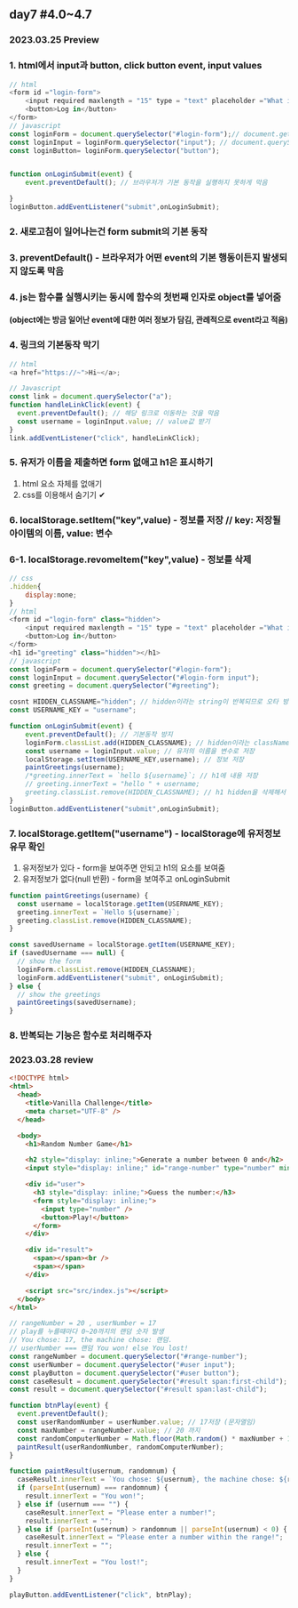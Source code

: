 ## day7 #4.0~4.7

### 2023.03.25 Preview

### 1. html에서 input과 button, click button event, input values

```javascript
// html
<form id ="login-form">
    <input required maxlength = "15" type = "text" placeholder ="What is your name?">
    <button>Log in</button>
</form>
// javascript
const loginForm = document.querySelector("#login-form");// document.getElmentById("login-form")
const loginInput = loginForm.querySelector("input"); // document.querySelector("#login-form input")
const loginButton= loginForm.querySelector("button");


function onLoginSubmit(event) {
    event.preventDefault(); // 브라우저가 기본 동작을 실행하지 못하게 막음

}
loginButton.addEventListener("submit",onLoginSubmit);
```

### 2. 새로고침이 일어나는건 form submit의 기본 동작

### 3. preventDefault() - 브라우저가 어떤 event의 기본 행동이든지 발생되지 않도록 막음

### 4. js는 함수를 실행시키는 동시에 함수의 첫번째 인자로 object를 넣어줌

#### (object에는 방금 일어난 event에 대한 여러 정보가 담김, 관례적으로 event라고 적음)

### 4. 링크의 기본동작 막기

```javascript
// html
<a href="https://~">Hi~</a>;

// Javascript
const link = document.querySelector("a");
function handleLinkClick(event) {
  event.preventDefault(); // 해당 링크로 이동하는 것을 막음
  const username = loginInput.value; // value값 받기
}
link.addEventListener("click", handleLinkClick);
```

### 5. 유저가 이름을 제출하면 form 없애고 h1은 표시하기

1. html 요소 자체를 없애기
2. css를 이용해서 숨기기 ✔

### 6. localStorage.setItem("key",value) - 정보를 저장 // key: 저장될 아이템의 이름, value: 변수

### 6-1. localStorage.revomeItem("key",value) - 정보를 삭제

```javascript
// css
.hidden{
    display:none;
}
// html
<form id ="login-form" class="hidden">
    <input required maxlength = "15" type = "text" placeholder ="What is your name?">
    <button>Log in</button>
</form>
<h1 id="greeting" class="hidden"></h1>
// javascript
const loginForm = document.querySelector("#login-form");
const loginInput = document.querySelector("#login-form input");
const greeting = document.querySelector("#greeting");

cosnt HIDDEN_CLASSNAME="hidden"; // hidden이라는 string이 반복되므로 오타 방지를 위해 변수로 선언(string으로만 포함된 변수는 대문자로 표기)
const USERNAME_KEY = "username";

function onLoginSubmit(event) {
    event.preventDefault(); // 기본동작 방지
    loginForm.classList.add(HIDDEN_CLASSNAME); // hidden이라는 className을 더해줘서 form 숨기기
    const username = loginInput.value; // 유저의 이름을 변수로 저장
    localStorage.setItem(USERNAME_KEY,username); // 정보 저장
    paintGreetings(username);
    /*greeting.innerText = `hello ${username}`; // h1에 내용 저장
    // greeting.innerText = "hello " + username;
    greeting.classList.remove(HIDDEN_CLASSNAME); // h1 hidden을 삭제해서 내용 표시*/
}
loginButton.addEventListener("submit",onLoginSubmit);
```

### 7. localStorage.getItem("username") - localStorage에 유저정보 유무 확인

1. 유저정보가 있다 - form을 보여주면 안되고 h1의 요소를 보여줌
2. 유저정보가 없다(null 반환) - form을 보여주고 onLoginSubmit

```javascript
function paintGreetings(username) {
  const username = localStorage.getItem(USERNAME_KEY);
  greeting.innerText = `Hello ${username}`;
  greeting.classList.remove(HIDDEN_CLASSNAME);
}

const savedUsername = localStorage.getItem(USERNAME_KEY);
if (savedUsername === null) {
  // show the form
  loginForm.classList.remove(HIDDEN_CLASSNAME);
  loginForm.addEventListener("submit", onLoginSubmit);
} else {
  // show the greetings
  paintGreetings(savedUsername);
}
```

### 8. 반복되는 기능은 함수로 처리해주자

### 2023.03.28 review

```html
<!DOCTYPE html>
<html>
  <head>
    <title>Vanilla Challenge</title>
    <meta charset="UTF-8" />
  </head>

  <body>
    <h1>Random Number Game</h1>

    <h2 style="display: inline;">Generate a number between 0 and</h2>
    <input style="display: inline;" id="range-number" type="number" min="0" />

    <div id="user">
      <h3 style="display: inline;">Guess the number:</h3>
      <form style="display: inline;">
        <input type="number" />
        <button>Play!</button>
      </form>
    </div>

    <div id="result">
      <span></span><br />
      <span></span>
    </div>

    <script src="src/index.js"></script>
  </body>
</html>
```

```javascript
// rangeNumber = 20 , userNumber = 17
// play를 누를떄마다 0~20까지의 랜덤 숫자 발생
// You chose: 17, the machine chose: 랜덤.
// userNumber === 랜덤 You won! else You lost!
const rangeNumber = document.querySelector("#range-number");
const userNumber = document.querySelector("#user input");
const playButton = document.querySelector("#user button");
const caseResult = document.querySelector("#result span:first-child");
const result = document.querySelector("#result span:last-child");

function btnPlay(event) {
  event.preventDefault();
  const userRandomNumber = userNumber.value; // 17저장 (문자열임)
  const maxNumber = rangeNumber.value; // 20 까지
  const randomComputerNumber = Math.floor(Math.random() * maxNumber + 1);
  paintResult(userRandomNumber, randomComputerNumber);
}

function paintResult(usernum, randomnum) {
  caseResult.innerText = `You chose: ${usernum}, the machine chose: ${randomnum}`;
  if (parseInt(usernum) === randomnum) {
    result.innerText = "You won!";
  } else if (usernum === "") {
    caseResult.innerText = "Please enter a number!";
    result.innerText = "";
  } else if (parseInt(usernum) > randomnum || parseInt(usernum) < 0) {
    caseResult.innerText = "Please enter a number within the range!";
    result.innerText = "";
  } else {
    result.innerText = "You lost!";
  }
}

playButton.addEventListener("click", btnPlay);
```
